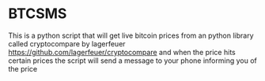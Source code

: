 # BTCSMS
This is a python script that will get live bitcoin prices from an python library called cryptocompare by lagerfeuer https://github.com/lagerfeuer/cryptocompare and when the price hits certain prices the script will send a message to your phone informing you of the price
